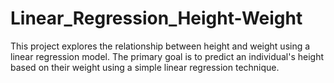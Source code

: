 # Linear_Regression_Height-Weight
This project explores the relationship between height and weight using a linear regression model. The primary goal is to predict an individual's height based on their weight using a simple linear regression technique.


